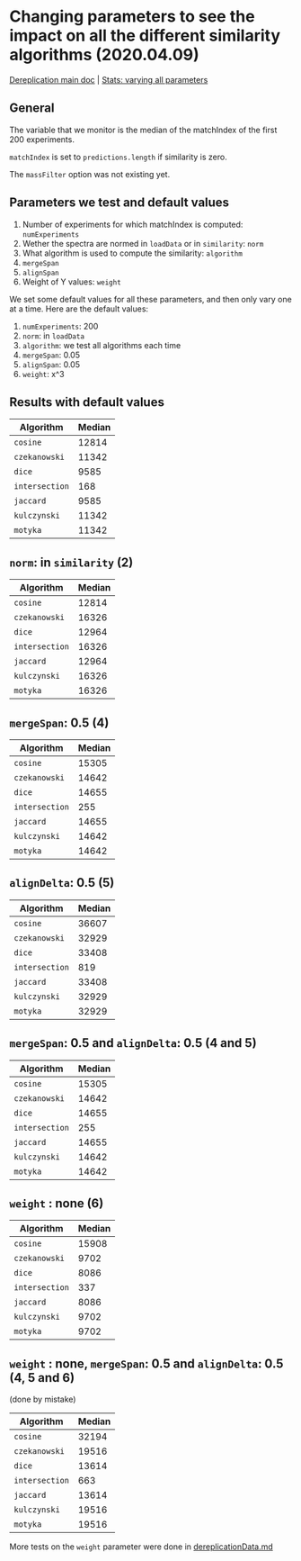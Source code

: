 # Changing parameters to see the impact on all the different similarity algorithms (2020.04.09)

[Dereplication main doc](./dereplication.md) | [Stats: varying all parameters](./dereplicationData.md) 

## General

The variable that we monitor is the median of the matchIndex of the first 200 experiments.

`matchIndex` is set to `predictions.length` if similarity is zero.

The `massFilter` option was not existing yet.

## Parameters we test and default values

1. Number of experiments for which matchIndex is computed: `numExperiments`
2. Wether the spectra are normed in `loadData` or in `similarity`: `norm`
3. What algorithm is used to compute the similarity: `algorithm`
4. `mergeSpan`
5. `alignSpan`
6. Weight of Y values: `weight`

We set some default values for all these parameters, and then only vary one at a time. Here are the default values:
1. `numExperiments`: 200
2. `norm`:           in `loadData`
3. `algorithm`:      we test all algorithms each time
4. `mergeSpan`:      0.05
5. `alignSpan`:      0.05
6. `weight`:         x^3

## Results with default values

| Algorithm     | Median |
|---------------|---------
| `cosine`      |  12814  |
| `czekanowski` |  11342  |
| `dice`        |  9585   |
| `intersection`|  168    |
| `jaccard`     |  9585   |
| `kulczynski`  |  11342  |
| `motyka`      |  11342  |


## `norm`: in `similarity` (2)

| Algorithm     | Median |
|---------------|---------
| `cosine`      |  12814  |
| `czekanowski` |  16326  |
| `dice`        |  12964  |
| `intersection`|  16326  |
| `jaccard`     |  12964  |
| `kulczynski`  |  16326  |
| `motyka`      |  16326  |

## `mergeSpan`: 0.5 (4)

| Algorithm     | Median |
|---------------|---------
| `cosine`      |  15305  |
| `czekanowski` |  14642  |
| `dice`        |  14655  |
| `intersection`|  255    |
| `jaccard`     |  14655  |
| `kulczynski`  |  14642  |
| `motyka`      |  14642  |

## `alignDelta`: 0.5 (5)

| Algorithm     | Median |
|---------------|---------
| `cosine`      |  36607  |
| `czekanowski` |  32929  |
| `dice`        |  33408  |
| `intersection`|  819    |
| `jaccard`     |  33408  |
| `kulczynski`  |  32929  |
| `motyka`      |  32929  |


## `mergeSpan`: 0.5 and `alignDelta`: 0.5 (4 and 5)

| Algorithm     | Median |
|---------------|---------
| `cosine`      |  15305  |
| `czekanowski` |  14642  |
| `dice`        |  14655  |
| `intersection`|  255    |
| `jaccard`     |  14655  |
| `kulczynski`  |  14642  |
| `motyka`      |  14642  |

## `weight` : none (6)

| Algorithm     | Median |
|---------------|---------
| `cosine`      |  15908 |
| `czekanowski` |  9702  |
| `dice`        |  8086  |
| `intersection`|  337   |
| `jaccard`     |  8086  |
| `kulczynski`  |  9702  |
| `motyka`      |  9702  |


## `weight` : none, `mergeSpan`: 0.5 and `alignDelta`: 0.5 (4, 5 and 6)

(done by mistake)

| Algorithm     | Median |
|---------------|---------
| `cosine`      |  32194  |
| `czekanowski` |  19516  |
| `dice`        |  13614  |
| `intersection`|  663    |
| `jaccard`     |  13614  |
| `kulczynski`  |  19516  |
| `motyka`      |  19516  |

More tests on the `weight` parameter were done in [dereplicationData.md](./dereplicationData.md)





